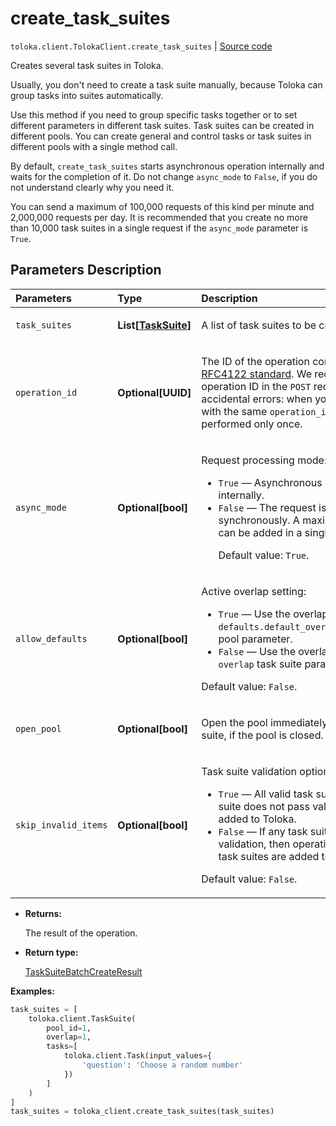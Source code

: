 # create_task_suites
`toloka.client.TolokaClient.create_task_suites` | [Source code](https://github.com/Toloka/toloka-kit/blob/v1.2.0/src/client/__init__.py#L2601)

Creates several task suites in Toloka.


Usually, you don't need to create a task suite manually, because Toloka can group tasks into suites automatically.

Use this method if you need to group specific tasks together or to set different parameters in different task suites.
Task suites can be created in different pools. You can create general and control tasks or task suites in different pools with a single method call.

By default, `create_task_suites` starts asynchronous operation internally and waits for the completion of it. Do not
change `async_mode` to `False`, if you do not understand clearly why you need it.

You can send a maximum of 100,000 requests of this kind per minute and 2,000,000 requests per day.
It is recommended that you create no more than 10,000 task suites in a single request if the `async_mode` parameter is `True`.

## Parameters Description

| Parameters | Type | Description |
| :----------| :----| :-----------|
`task_suites`|**List\[[TaskSuite](toloka.client.task_suite.TaskSuite.md)\]**|<p>A list of task suites to be created.</p>
`operation_id`|**Optional\[UUID\]**|<p>The ID of the operation conforming to the [RFC4122 standard](https://tools.ietf.org/html/rfc4122). We recommended sending the operation ID in the `POST` requests to avoid accidental errors: when you send several requests with the same `operation_id`, the operation will be performed only once.</p>
`async_mode`|**Optional\[bool\]**|<p>Request processing mode:</p> <ul> <li>`True` — Asynchronous operation is started internally.</li> <li>`False` — The request is processed synchronously. A maximum of 5000 task suites can be added in a single request in this mode. </p><p>Default value: `True`.</li> </ul>
`allow_defaults`|**Optional\[bool\]**|<p>Active overlap setting:</p> <ul> <li>`True` — Use the overlap that is set in the `defaults.default_overlap_for_new_task_suites` pool parameter.</li> <li>`False` — Use the overlap that is set in the `overlap` task suite parameter.</li> </ul> <p></p><p>Default value: `False`.</p>
`open_pool`|**Optional\[bool\]**|<p>Open the pool immediately after creating a task suite, if the pool is closed.</p>
`skip_invalid_items`|**Optional\[bool\]**|<p>Task suite validation option:</p> <ul> <li>`True` — All valid task suites are added. If a task suite does not pass validation, then it is not added to Toloka.</li> <li>`False` — If any task suite does not pass validation, then operation is cancelled and no task suites are added to Toloka.</li> </ul> <p></p><p>Default value: `False`.</p>

* **Returns:**

  The result of the operation.

* **Return type:**

  [TaskSuiteBatchCreateResult](toloka.client.batch_create_results.TaskSuiteBatchCreateResult.md)

**Examples:**


```python
task_suites = [
    toloka.client.TaskSuite(
        pool_id=1,
        overlap=1,
        tasks=[
            toloka.client.Task(input_values={
                'question': 'Choose a random number'
            })
        ]
    )
]
task_suites = toloka_client.create_task_suites(task_suites)
```
